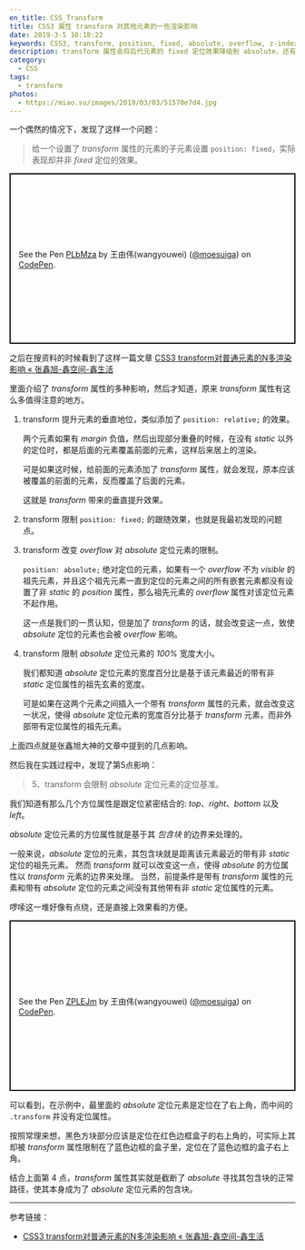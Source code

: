 ```yaml
---
en_title: CSS_Transform
title: CSS3 属性 transform 对其他元素的一些渲染影响
date: 2019-3-5 10:18:22
keywords: CSS3, transform, position, fixed, absolute, overflow, z-index, width percent
description: transform 属性会将后代元素的 fixed 定位效果降级到 absolute，还有提升元素层级的效果，同时还会影响 absolute 定位元素在 overflow 属性不为 visible 内的表现以及宽度百分比的容器基准。
category:
  - CSS
tags:
  - transform
photos:
  - https://miao.su/images/2019/03/03/51570e7d4.jpg
---
```


一个偶然的情况下，发现了这样一个问题：

> 给一个设置了 *transform* 属性的元素的子元素设置 `position: fixed`，实际表现却并非 *fixed* 定位的效果。

<p class="codepen" data-height="300" data-theme-id="36319" data-default-tab="css,result" data-user="moesuiga" data-slug-hash="PLbMza" style="height: 300px; box-sizing: border-box; display: flex; align-items: center; justify-content: center; border: 2px solid black; margin: 1em 0; padding: 1em;" data-pen-title="PLbMza">
  <span>See the Pen <a href="https://codepen.io/moesuiga/pen/PLbMza/">
  PLbMza</a> by 王由伟(wangyouwei) (<a href="https://codepen.io/moesuiga">@moesuiga</a>)
  on <a href="https://codepen.io">CodePen</a>.</span>
</p>
<script async src="https://static.codepen.io/assets/embed/ei.js"></script>

之后在搜资料的时候看到了这样一篇文章 [CSS3 transform对普通元素的N多渲染影响 «  张鑫旭-鑫空间-鑫生活](https://www.zhangxinxu.com/wordpress/2015/05/css3-transform-affect/)

里面介绍了 *transform* 属性的多种影响，然后才知道，原来 *transform* 属性有这么多值得注意的地方。

1. transform 提升元素的垂直地位，类似添加了 `position: relative;` 的效果。

    两个元素如果有 *margin* 负值，然后出现部分重叠的时候，在没有 *static* 以外的定位时，都是后面的元素覆盖前面的元素，这样后来居上的渲染。

    可是如果这时候，给前面的元素添加了 *transform* 属性，就会发现，原本应该被覆盖的前面的元素，反而覆盖了后面的元素。

    这就是 *transform* 带来的垂直提升效果。

2. transform 限制 `position: fixed;` 的跟随效果，也就是我最初发现的问题点。

3. transform 改变 *overflow* 对 *absolute* 定位元素的限制。

    `position: absolute;` 绝对定位的元素，如果有一个 *overflow* 不为 *visible* 的祖先元素，并且这个祖先元素一直到定位的元素之间的所有嵌套元素都没有设置了非 *static* 的 *position* 属性，那么祖先元素的 *overflow* 属性对该定位元素不起作用。

    这一点是我们的一贯认知，但是加了 *transform* 的话，就会改变这一点，致使 *absolute* 定位的元素也会被 *overflow* 影响。

4. transform 限制 *absolute* 定位元素的 *100%* 宽度大小。

    我们都知道 *absolute* 定位元素的宽度百分比是基于该元素最近的带有非 *static* 定位属性的祖先玄素的宽度。

    可是如果在这两个元素之间插入一个带有 *transform* 属性的元素，就会改变这一状况，使得 *absolute* 定位元素的宽度百分比基于 *transform* 元素，而非外部带有定位属性的祖先元素。

上面四点就是张鑫旭大神的文章中提到的几点影响。

然后我在实践过程中，发现了第5点影响：

> 5、transform 会限制 *absolute* 定位元素的定位基准。

我们知道有那么几个方位属性是跟定位紧密结合的: *top*、*right*、*bottom* 以及 *left*。

*absolute* 定位元素的方位属性就是基于其 *包含块* 的边界来处理的。

一般来说，*absolute* 定位的元素，其包含块就是距离该元素最近的带有非 *static* 定位的祖先元素。
然而 *transform* 就可以改变这一点，使得 *absolute* 的方位属性以 *transform* 元素的边界来处理。
当然，前提条件是带有 *transform* 属性的元素和带有 *absolute* 定位的元素之间没有其他带有非 *static* 定位属性的元素。

啰嗦这一堆好像有点绕，还是直接上效果看的方便。

<p class="codepen" data-height="300" data-theme-id="36319" data-default-tab="css,result" data-user="moesuiga" data-slug-hash="ZPLEJm" style="height: 300px; box-sizing: border-box; display: flex; align-items: center; justify-content: center; border: 2px solid black; margin: 1em 0; padding: 1em;" data-pen-title="ZPLEJm">
  <span>See the Pen <a href="https://codepen.io/moesuiga/pen/ZPLEJm/">
  ZPLEJm</a> by 王由伟(wangyouwei) (<a href="https://codepen.io/moesuiga">@moesuiga</a>)
  on <a href="https://codepen.io">CodePen</a>.</span>
</p>

可以看到，在示例中，最里面的 *absolute* 定位元素是定位在了右上角，而中间的 `.transform` 并没有定位属性。

按照常理来想，黑色方块部分应该是定位在红色边框盒子的右上角的，可实际上其却被 *transform* 属性限制在了蓝色边框的盒子里，定位在了蓝色边框的盒子右上角。

结合上面第 4 点，*transform* 属性其实就是截断了 *absolute* 寻找其包含块的正常路径，使其本身成为了 *absolute* 定位元素的包含块。

----

参考链接：

- [CSS3 transform对普通元素的N多渲染影响 «  张鑫旭-鑫空间-鑫生活](https://www.zhangxinxu.com/wordpress/2015/05/css3-transform-affect/)
